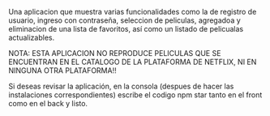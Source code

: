 Una aplicacion que muestra varias funcionalidades como la de registro de usuario, ingreso con contraseña, seleccion de peliculas, agregadoa y eliminacion de una lista de favoritos, 
así como un listado de pelicualas actualizables. 

NOTA: ESTA APLICACION NO REPRODUCE PELICULAS QUE SE ENCUENTRAN EN EL CATALOGO DE LA PLATAFORMA DE NETFLIX, NI EN NINGUNA OTRA PLATAFORMA!!

Si deseas revisar la aplicación, en la consola (despues de hacer las instalaciones correspondientes) escribe el codigo npm star tanto en el front como en el back y listo. 
